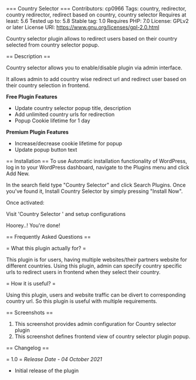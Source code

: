 === Country Selector ===
Contributors: cp0966
Tags: country, redirector, country redirector, redirect based on country, country selector
Requires at least: 5.6
Tested up to: 5.8
Stable tag: 1.0
Requires PHP: 7.0
License: GPLv2 or later
License URI: https://www.gnu.org/licenses/gpl-2.0.html


Country selector plugin allows to redirect users based on their country selected from country selector popup.

== Description ==

Country selector allows you to enable/disable plugin via admin interface.

It allows admin to add country wise redirect url and redirect user based on their country selection in frontend.

**Free Plugin Features**
* Update country selector popup title, description
* Add unlimited country urls for redirection
* Popup Cookie lifetime for 1 day

**Premium Plugin Features**
* Increase/decrease cookie lifetime for popup
* Update popup button text


== Installation ==
To use Automatic installation functionality of WordPress, log in to your WordPress dashboard, navigate to the Plugins menu and click Add New.

In the search field type "Country Selector" and click Search Plugins. Once you've found it, Install Country Selector by simply pressing "Install Now".

Once activated:

Visit 'Country Selector ' and setup configurations

Hoorey..! You're done!


== Frequently Asked Questions ==

= What this plugin actually for? =

This plugin is for users, having multiple websites/their partners website for different countries. Using this plugin, admin can specify country specific urls to redirect users in frontend when they select their country.

= How it is useful? =

Using this plugin, users and website traffic can be divert to corresponding country url. So this plugin is useful with multiple requirements.

== Screenshots ==

1. This screenshot provides admin configuration for Country selector plugin
2. This screenshot defines frontend view of country selector plugin popup.

== Changelog ==

= 1.0 =
*Release Date - 04 October 2021*

* Initial release of the plugin